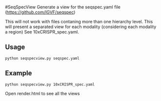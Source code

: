 #SeqSpecView
Generate a view for the seqspec.yaml file  (https://github.com/IGVF/seqspec)

This will not work with files contaning more than one hierarchy level.
This will present a separated view for each modality (considering each modality a region) See 10xCRISPR_spec.yaml.

## Usage
```
python seqspecview.py seqspec.yaml
```


## Example
```
python seqspecview.py 10xCRISPR_spec.yaml
```
Open render.html to see all the views  